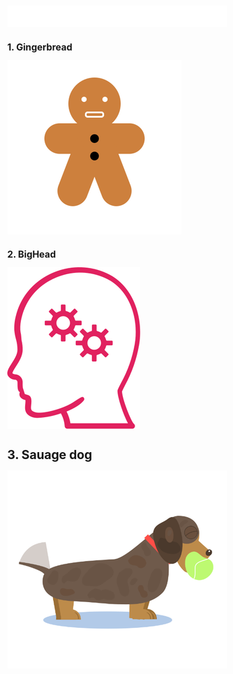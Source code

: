 ![gradient](src/gradient.svg)

## 1. Gingerbread

![gingerbread](src/gingerbread.svg)

## 2. BigHead

![bigHead](src/bigHead.svg)

# 3. Sauage dog

![sauage](src/sausage.svg)
